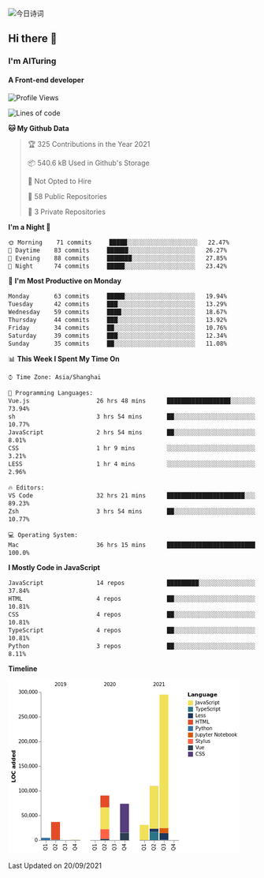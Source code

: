 <img alt="今日诗词" src="https://v2.jinrishici.com/one.svg?font-size=30&spacing=2&color=skyblue" style="max-width:100%; display: block; margin: 0 auto;">

## Hi there 👋
### I'm AITuring
#### A Front-end developer

<!-- <img src="./dhx.gif" width="400px"/> -->

<!--START_SECTION:waka-->
![Profile Views](http://img.shields.io/badge/Profile%20Views-0-blue)

![Lines of code](https://img.shields.io/badge/From%20Hello%20World%20I%27ve%20Written-641245%20lines%20of%20code-blue)

**🐱 My Github Data** 

> 🏆 325 Contributions in the Year 2021
 > 
> 📦 540.6 kB Used in Github's Storage 
 > 
> 🚫 Not Opted to Hire
 > 
> 📜 58 Public Repositories 
 > 
> 🔑 3 Private Repositories  
 > 
**I'm a Night 🦉** 

```text
🌞 Morning    71 commits     █████░░░░░░░░░░░░░░░░░░░░   22.47% 
🌆 Daytime    83 commits     ██████░░░░░░░░░░░░░░░░░░░   26.27% 
🌃 Evening    88 commits     ███████░░░░░░░░░░░░░░░░░░   27.85% 
🌙 Night      74 commits     █████░░░░░░░░░░░░░░░░░░░░   23.42%

```
📅 **I'm Most Productive on Monday** 

```text
Monday       63 commits     █████░░░░░░░░░░░░░░░░░░░░   19.94% 
Tuesday      42 commits     ███░░░░░░░░░░░░░░░░░░░░░░   13.29% 
Wednesday    59 commits     ████░░░░░░░░░░░░░░░░░░░░░   18.67% 
Thursday     44 commits     ███░░░░░░░░░░░░░░░░░░░░░░   13.92% 
Friday       34 commits     ██░░░░░░░░░░░░░░░░░░░░░░░   10.76% 
Saturday     39 commits     ███░░░░░░░░░░░░░░░░░░░░░░   12.34% 
Sunday       35 commits     ██░░░░░░░░░░░░░░░░░░░░░░░   11.08%

```


📊 **This Week I Spent My Time On** 

```text
⌚︎ Time Zone: Asia/Shanghai

💬 Programming Languages: 
Vue.js                   26 hrs 48 mins      ██████████████████░░░░░░░   73.94% 
sh                       3 hrs 54 mins       ██░░░░░░░░░░░░░░░░░░░░░░░   10.77% 
JavaScript               2 hrs 54 mins       ██░░░░░░░░░░░░░░░░░░░░░░░   8.01% 
CSS                      1 hr 9 mins         ░░░░░░░░░░░░░░░░░░░░░░░░░   3.21% 
LESS                     1 hr 4 mins         ░░░░░░░░░░░░░░░░░░░░░░░░░   2.96%

🔥 Editors: 
VS Code                  32 hrs 21 mins      ██████████████████████░░░   89.23% 
Zsh                      3 hrs 54 mins       ██░░░░░░░░░░░░░░░░░░░░░░░   10.77%

💻 Operating System: 
Mac                      36 hrs 15 mins      █████████████████████████   100.0%

```

**I Mostly Code in JavaScript** 

```text
JavaScript               14 repos            █████████░░░░░░░░░░░░░░░░   37.84% 
HTML                     4 repos             ██░░░░░░░░░░░░░░░░░░░░░░░   10.81% 
CSS                      4 repos             ██░░░░░░░░░░░░░░░░░░░░░░░   10.81% 
TypeScript               4 repos             ██░░░░░░░░░░░░░░░░░░░░░░░   10.81% 
Python                   3 repos             ██░░░░░░░░░░░░░░░░░░░░░░░   8.11%

```


**Timeline**

![Chart not found](https://raw.githubusercontent.com/AITuring/AITuring/main/charts/bar_graph.png) 


 Last Updated on 20/09/2021
<!--END_SECTION:waka-->


